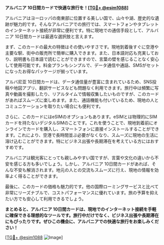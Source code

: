 **アルバニア 10日間カードで快適な旅行を！[[TG💪+ @esim1088](https://t.me/s/esim1088)]**

アルバニアはヨーロッパの南東部に位置する美しい国で、山々や湖、歴史的な遺跡が魅力的です。そんなアルバニアでの旅行では、スマートフォンやタブレットのインターネット接続が非常に便利です。特に現地での通信手段として、アルバニア 10日間カードは最適な選択肢と言えます。

まず、このカードの最大の特徴はその使いやすさです。現地到着後すぐに空港や主要な駅、街中の販売所で簡単に購入できます。また、日本語対応も充実しており、説明書も日本語で読むことができますので、言葉の壁を感じることなく安心して使用可能です。料金プランもシンプルで、データ通信や通話、SMSがセットになったお得なパッケージが揃っています。

アルバ尼亚 10日間カードは、データ通信量が豊富に含まれているため、SNS投稿や地図アプリ、翻訳サービスなども問題なく利用できます。旅行中は頻繁に写真や動画を撮影したり、リアルタイムで情報収集したいものですが、このカードがあればスムーズに楽しめます。また、通話機能も付いているため、現地の人とコミュニケーションを取りたい場合にも便利です。

さらに、このカードにはeSIMのオプションもあります。eSIMとは物理的にSIMカードを持たないデジタルSIMのことです。これを使うことで、現地到着前にオンラインでカードを購入し、スマートフォンに直接インストールすることができます。これにより、空港で長時間並ぶ必要がなくなり、スムーズに現地の生活に溶け込むことができます。特にビジネス出張や長期滞在を考えている方にはおすすめです。

アルバニアは観光客にとっても親しみやすい国ですが、言葉や文化の違いから不安を感じる方も多いでしょう。しかし、アルバニア 10日間カードがあれば、そんな不安も解消されます。地元の人との交流もスムーズに行え、現地の情報を効率よく得ることができます。

最後に、このカードの価格も魅力的です。他の国際ローミングサービスと比べて非常にリーズナブルで、コストパフォーマンスに優れています。旅の予算を抑えたい方でも安心して利用できるでしょう。

**まとめると、アルバニア 10日間カードは、現地でのインターネット接続を手軽に確保できる理想的なツールです。旅行中だけでなく、ビジネス出張や長期滞在にもぴったりです。ぜひこの機会に、アルバニアでの快適な旅行をお楽しみください！**

[[TG💪+ @esim1088](https://t.me/s/esim1088) ![Image](https://i.postimg.cc/Y0z9fWf4/image.png)]